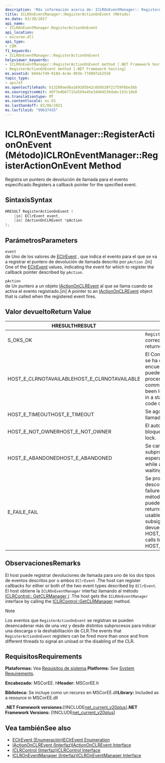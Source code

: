 ```yaml
---
description: 'Más información acerca de: ICLROnEventManager:: RegisterActionOnEvent (método)'
title: ICLROnEventManager::RegisterActionOnEvent (Método)
ms.date: 03/30/2017
api_name:
- ICLROnEventManager.RegisterActionOnEvent
api_location:
- mscoree.dll
api_type:
- COM
f1_keywords:
- ICLROnEventManager::RegisterActionOnEvent
helpviewer_keywords:
- ICLROnEventManager::RegisterActionOnEvent method [.NET Framework hosting]
- RegisterActionOnEvent method [.NET Framework hosting]
ms.assetid: b944cf49-918d-4c4e-993b-77d097a52550
topic_type:
- apiref
ms.openlocfilehash: b13209aed6a169185b42c6b9520f21f59f6be3bb
ms.sourcegitcommit: ddf7edb67715a5b9a45e3dd44536dabc153c1de0
ms.translationtype: MT
ms.contentlocale: es-ES
ms.lasthandoff: 02/06/2021
ms.locfileid: "99637435"
---
```

# <a name="iclroneventmanagerregisteractiononevent-method"></a><span data-ttu-id="3818a-103">ICLROnEventManager::RegisterActionOnEvent (Método)</span><span class="sxs-lookup"><span data-stu-id="3818a-103">ICLROnEventManager::RegisterActionOnEvent Method</span></span>

<span data-ttu-id="3818a-104">Registra un puntero de devolución de llamada para el evento especificado.</span><span class="sxs-lookup"><span data-stu-id="3818a-104">Registers a callback pointer for the specified event.</span></span>  
  
## <a name="syntax"></a><span data-ttu-id="3818a-105">Sintaxis</span><span class="sxs-lookup"><span data-stu-id="3818a-105">Syntax</span></span>  
  
```cpp  
HRESULT RegisterActionOnEvent (  
    [in] EClrEvent event,  
    [in] IActionOnCLREvent *pAction  
);  
```  
  
## <a name="parameters"></a><span data-ttu-id="3818a-106">Parámetros</span><span class="sxs-lookup"><span data-stu-id="3818a-106">Parameters</span></span>  

 `event`  
 <span data-ttu-id="3818a-107">de Uno de los valores de [EClrEvent](eclrevent-enumeration.md) , que indica el evento para el que se va a registrar el puntero de devolución de llamada descrito por `pAction` .</span><span class="sxs-lookup"><span data-stu-id="3818a-107">[in] One of the [EClrEvent](eclrevent-enumeration.md) values, indicating the event for which to register the callback pointer described by `pAction`.</span></span>  
  
 `pAction`  
 <span data-ttu-id="3818a-108">de Un puntero a un objeto [IActionOnCLREvent](iactiononclrevent-interface.md) al que se llama cuando se activa el evento registrado.</span><span class="sxs-lookup"><span data-stu-id="3818a-108">[in] A pointer to an [IActionOnCLREvent](iactiononclrevent-interface.md) object that is called when the registered event fires.</span></span>  
  
## <a name="return-value"></a><span data-ttu-id="3818a-109">Valor devuelto</span><span class="sxs-lookup"><span data-stu-id="3818a-109">Return Value</span></span>  
  
|<span data-ttu-id="3818a-110">HRESULT</span><span class="sxs-lookup"><span data-stu-id="3818a-110">HRESULT</span></span>|<span data-ttu-id="3818a-111">Descripción</span><span class="sxs-lookup"><span data-stu-id="3818a-111">Description</span></span>|  
|-------------|-----------------|  
|<span data-ttu-id="3818a-112">S_OK</span><span class="sxs-lookup"><span data-stu-id="3818a-112">S_OK</span></span>|<span data-ttu-id="3818a-113">`RegisterActionOnEvent` se devolvió correctamente.</span><span class="sxs-lookup"><span data-stu-id="3818a-113">`RegisterActionOnEvent` returned successfully.</span></span>|  
|<span data-ttu-id="3818a-114">HOST_E_CLRNOTAVAILABLE</span><span class="sxs-lookup"><span data-stu-id="3818a-114">HOST_E_CLRNOTAVAILABLE</span></span>|<span data-ttu-id="3818a-115">El Common Language Runtime (CLR) no se ha cargado en un proceso o el CLR se encuentra en un estado en el que no puede ejecutar código administrado ni procesar la llamada correctamente.</span><span class="sxs-lookup"><span data-stu-id="3818a-115">The common language runtime (CLR) has not been loaded into a process, or the CLR is in a state in which it cannot run managed code or process the call successfully.</span></span>|  
|<span data-ttu-id="3818a-116">HOST_E_TIMEOUT</span><span class="sxs-lookup"><span data-stu-id="3818a-116">HOST_E_TIMEOUT</span></span>|<span data-ttu-id="3818a-117">Se agotó el tiempo de espera de la llamada.</span><span class="sxs-lookup"><span data-stu-id="3818a-117">The call timed out.</span></span>|  
|<span data-ttu-id="3818a-118">HOST_E_NOT_OWNER</span><span class="sxs-lookup"><span data-stu-id="3818a-118">HOST_E_NOT_OWNER</span></span>|<span data-ttu-id="3818a-119">El autor de la llamada no posee el bloqueo.</span><span class="sxs-lookup"><span data-stu-id="3818a-119">The caller does not own the lock.</span></span>|  
|<span data-ttu-id="3818a-120">HOST_E_ABANDONED</span><span class="sxs-lookup"><span data-stu-id="3818a-120">HOST_E_ABANDONED</span></span>|<span data-ttu-id="3818a-121">Se canceló un evento mientras un subproceso o fibra bloqueados estaba esperando en él.</span><span class="sxs-lookup"><span data-stu-id="3818a-121">An event was canceled while a blocked thread or fiber was waiting on it.</span></span>|  
|<span data-ttu-id="3818a-122">E_FAIL</span><span class="sxs-lookup"><span data-stu-id="3818a-122">E_FAIL</span></span>|<span data-ttu-id="3818a-123">Se produjo un error grave desconocido.</span><span class="sxs-lookup"><span data-stu-id="3818a-123">An unknown catastrophic failure occurred.</span></span> <span data-ttu-id="3818a-124">Después de que un método devuelve E_FAIL, CLR ya no se puede usar en el proceso.</span><span class="sxs-lookup"><span data-stu-id="3818a-124">After a method returns E_FAIL, the CLR is no longer usable within the process.</span></span> <span data-ttu-id="3818a-125">Las llamadas subsiguientes a métodos de hospedaje devuelven HOST_E_CLRNOTAVAILABLE.</span><span class="sxs-lookup"><span data-stu-id="3818a-125">Subsequent calls to hosting methods return HOST_E_CLRNOTAVAILABLE.</span></span>|  
  
## <a name="remarks"></a><span data-ttu-id="3818a-126">Observaciones</span><span class="sxs-lookup"><span data-stu-id="3818a-126">Remarks</span></span>  

 <span data-ttu-id="3818a-127">El host puede registrar devoluciones de llamada para uno de los dos tipos de eventos descritos por o ambos `EClrEvent` .</span><span class="sxs-lookup"><span data-stu-id="3818a-127">The host can register callbacks for either or both of the two event types described by `EClrEvent`.</span></span> <span data-ttu-id="3818a-128">El host obtiene la `ICLROnEventManager` interfaz llamando al método [ICLRControl:: GetCLRManager (](iclrcontrol-getclrmanager-method.md) .</span><span class="sxs-lookup"><span data-stu-id="3818a-128">The host gets the `ICLROnEventManager` interface by calling the [ICLRControl::GetCLRManager](iclrcontrol-getclrmanager-method.md) method.</span></span>  
  
> [!NOTE]
> <span data-ttu-id="3818a-129">Los eventos que `RegisterActionOnEvent` se registran se pueden desencadenar más de una vez y desde distintos subprocesos para indicar una descarga o la deshabilitación de CLR.</span><span class="sxs-lookup"><span data-stu-id="3818a-129">The events that `RegisterActionOnEvent` registers can be fired more than once and from different threads to signal an unload or the disabling of the CLR.</span></span>  
  
## <a name="requirements"></a><span data-ttu-id="3818a-130">Requisitos</span><span class="sxs-lookup"><span data-stu-id="3818a-130">Requirements</span></span>  

 <span data-ttu-id="3818a-131">**Plataformas:** Vea [Requisitos de sistema](../../get-started/system-requirements.md).</span><span class="sxs-lookup"><span data-stu-id="3818a-131">**Platforms:** See [System Requirements](../../get-started/system-requirements.md).</span></span>  
  
 <span data-ttu-id="3818a-132">**Encabezado:** MSCorEE. h</span><span class="sxs-lookup"><span data-stu-id="3818a-132">**Header:** MSCorEE.h</span></span>  
  
 <span data-ttu-id="3818a-133">**Biblioteca:** Se incluye como un recurso en MSCorEE.dll</span><span class="sxs-lookup"><span data-stu-id="3818a-133">**Library:** Included as a resource in MSCorEE.dll</span></span>  
  
 <span data-ttu-id="3818a-134">**.NET Framework versiones:**[!INCLUDE[net_current_v20plus](../../../../includes/net-current-v20plus-md.md)]</span><span class="sxs-lookup"><span data-stu-id="3818a-134">**.NET Framework Versions:** [!INCLUDE[net_current_v20plus](../../../../includes/net-current-v20plus-md.md)]</span></span>  
  
## <a name="see-also"></a><span data-ttu-id="3818a-135">Vea también</span><span class="sxs-lookup"><span data-stu-id="3818a-135">See also</span></span>

- [<span data-ttu-id="3818a-136">EClrEvent (Enumeración)</span><span class="sxs-lookup"><span data-stu-id="3818a-136">EClrEvent Enumeration</span></span>](eclrevent-enumeration.md)
- [<span data-ttu-id="3818a-137">IActionOnCLREvent (Interfaz)</span><span class="sxs-lookup"><span data-stu-id="3818a-137">IActionOnCLREvent Interface</span></span>](iactiononclrevent-interface.md)
- [<span data-ttu-id="3818a-138">ICLRControl (Interfaz)</span><span class="sxs-lookup"><span data-stu-id="3818a-138">ICLRControl Interface</span></span>](iclrcontrol-interface.md)
- [<span data-ttu-id="3818a-139">ICLROnEventManager (Interfaz)</span><span class="sxs-lookup"><span data-stu-id="3818a-139">ICLROnEventManager Interface</span></span>](iclroneventmanager-interface.md)
